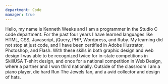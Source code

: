 ```yaml
---
department: Code
manager: true
---
```

Hello, my name is Kenneth Weeks and I am a programmer in the Studio C code department. For the past four years I have learned languages like HTML, CSS, Javascript, jQuery, PHP, Wordpress, and Ruby. My learning did not stop at just code, and I have been certified in Adobe Illustrator, Photoshop, and Flash. With these skills in both graphic design and web design I was able to be recognized twice for in-state competitions in SkillUSA T-shirt design, and once for a national competition in Web Design, where a partner and I won third nationally. Outside of the classroom I am a piano player, die hard Run The Jewels fan, and a avid collector and design of hats.
